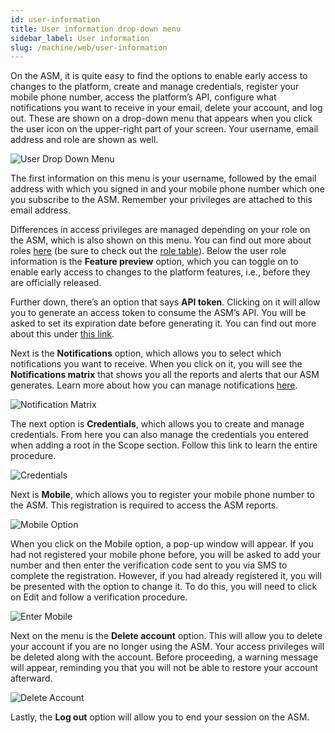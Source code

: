 ```yaml
---
id: user-information
title: User information drop-down menu
sidebar_label: User information
slug: /machine/web/user-information
---
```


On the ASM, it is quite easy to
find the options to enable early
access to changes to the platform,
create and manage credentials,
register your mobile phone number,
access the platform’s API,
configure what notifications you
want to receive in your email,
delete your account,
and log out.
These are shown on a drop-down
menu that appears when you click
the user icon on the upper-right
part of your screen.
Your username,
email address and role
are shown as well.

![User Drop Down Menu](https://res.cloudinary.com/fluid-attacks/image/upload/v1646335539/docs/web/web_asm-user_dropdown_menu.png)

The first information on
this menu is your username,
followed by the email address
with which you signed in and
your mobile phone number which
one you subscribe to the ASM.
Remember your privileges are
attached to this email address.

Differences in access
privileges are managed depending
on your role on the ASM,
which is also shown on this menu.
You can find out
more about roles
[here](/machine/web/groups/roles)
(be sure to check out the
[role table](/machine/web/groups/roles/#roles-table)).
Below the user role information is
the **Feature preview** option,
which you can toggle on to enable
early access to changes to the
platform features,
i.e.,
before they are officially released.

Further down,
there’s an option that says **API token**.
Clicking on it will allow you to
generate an access token to
consume the ASM’s API.
You will be asked to set its
expiration date before generating it.
You can find out more about
this under
[this link](/machine/api/#using-the-asm-api-token).

Next is the
**Notifications** option,
which allows you to select
which notifications you
want to receive.
When you click on it,
you will see the
**Notifications matrix**
that shows you all the
reports and alerts that
our ASM generates.
Learn more about how you
can manage notifications
[here](/machine/web/notifications).

![Notification Matrix](https://res.cloudinary.com/fluid-attacks/image/upload/v1646335539/docs/web/web_asm-user_select_notification.png)

The next option is **Credentials**,
which allows you to
create and manage credentials.
From here you can also manage
the credentials you entered
when adding a root in the
Scope section.
Follow this link
to learn the entire procedure.

![Credentials](https://res.cloudinary.com/fluid-attacks/image/upload/v1657726201/docs/web/web_asm-user_credentials.png)

Next is **Mobile**,
which allows you to
register your mobile
phone number to the ASM.
This registration is
required to access
the ASM reports.

![Mobile Option](https://res.cloudinary.com/fluid-attacks/image/upload/v1651073721/docs/web/web_asm-user_mobile_menu.png)

When you click on
the Mobile option,
a pop-up window will appear.
If you had not registered
your mobile phone before,
you will be asked to
add your number and then
enter the verification code
sent to you via SMS to
complete the registration.
However,
if you had already registered it,
you will be presented with
the option to change it.
To do this,
you will need to click on
Edit and follow a verification
procedure.

![Enter Mobile](https://res.cloudinary.com/fluid-attacks/image/upload/v1651073722/docs/web/web_asm-user_mobile_window.png)

Next on the menu is the
**Delete account** option.
This will allow you to delete
your account if you are no
longer using the ASM.
Your access privileges will
be deleted along with the account.
Before proceeding, a warning
message will appear, reminding
you that you will not be able
to restore your account afterward.

![Delete Account](https://res.cloudinary.com/fluid-attacks/image/upload/v1646335539/docs/web/web_asm-user_delete_account.png)

Lastly, the **Log out**
option will allow you to end
your session on the ASM.
